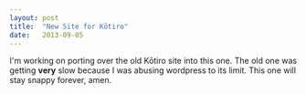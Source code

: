 ```yaml
---
layout: post
title:  "New Site for Kōtiro"
date:   2013-09-05
---
```


I'm working on porting over the old Kōtiro site into this one. The old one was getting **very** slow because I was
abusing wordpress to its limit. This one will stay snappy forever, amen.